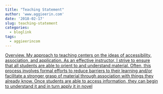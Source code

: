 ```yaml
---
title: "Teaching Statement"
author: 'www.aggieerin.com'
date: '2018-02-17'
slug: teaching-statement
categories:
  - bloglink
tags:
  - aggieerincom
---
```


[Overview. My approach to teaching centers on the ideas of accessibility, association, and application. As an effective instructor, I strive to ensure that all students are able to orient to and understand material. Often, this process involves formal efforts to reduce barriers to their learning and/or facilitate a stronger grasp of material through association with things they already know. Once students are able to access information, they can begin to understand it and in turn apply it in novel<i class="fas fa-external-link-alt"></i>](https://doomlab.github.io/post/teaching-statement/)

